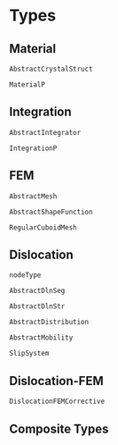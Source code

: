# Types

## Material
```@docs
AbstractCrystalStruct

MaterialP
```

## Integration
```@docs
AbstractIntegrator

IntegrationP
```

## FEM
```@docs
AbstractMesh

AbstractShapeFunction

RegularCuboidMesh
```

## Dislocation
```@docs
nodeType

AbstractDlnSeg

AbstractDlnStr

AbstractDistribution

AbstractMobility

SlipSystem
```

## Dislocation-FEM
```@docs
DislocationFEMCorrective
```

## Composite Types

